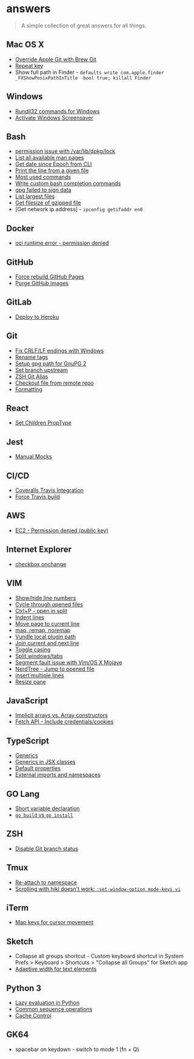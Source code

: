 # answers

> A simple collection of great answers for all things.

## Mac OS X

- [Override Apple Git with Brew Git](http://apple.stackexchange.com/a/93179)
- [Repeat key](http://www.idownloadblog.com/2015/01/14/how-to-enable-key-repeats-on-your-mac/)
- Show full path in Finder - `defaults write com.apple.finder _FXShowPosixPathInTitle -bool true; killall Finder`

## Windows

- [Rundll32 commands for Windows](http://www.thewindowsclub.com/rundll32-shortcut-commands-windows)
- [Activate Windows Screensaver](http://www.howtogeek.com/howto/windows-vista/create-icons-to-start-the-screensaver-on-windows-vista/)

## Bash

- [permission issue with /var/lib/dpkg/lock](http://askubuntu.com/a/102084)
- [List all available man pages](http://superuser.com/questions/207450/list-of-all-available-man-pages)
- [Get date since Epoch from CLI](http://stackoverflow.com/a/1092643)
- [Print the line from a given file](https://unix.stackexchange.com/questions/288521/with-the-linux-cat-command-how-do-i-show-only-certain-lines-by-number)
- [Most used commands](https://superuser.com/a/250230)
- [Write custom bash completion commands](http://fahdshariff.blogspot.com/2011/04/writing-your-own-bash-completion.html)
- [gpg failed to sign data](https://github.com/pstadler/keybase-gpg-github#optional-setting-up-tty)
- [List largest files](https://stackoverflow.com/a/21101734)
- [Get filesize of gzipped file](https://stackoverflow.com/a/9468588/2593947)
- [Get network ip address] - `ipconfig getifaddr en0`

## Docker

- [oci runtime error - permission denied](https://github.com/docker-library/elasticsearch/issues/73#issuecomment-162009840)

## GitHub

- [Force rebuild GitHub Pages](http://stackoverflow.com/a/24099328)
- [Purge GitHub images](https://help.github.com/articles/why-do-my-images-have-strange-urls/#removing-an-image-from-camos-cache)

## GitLab
- [Deploy to Heroku](https://docs.gitlab.com/ee/ci/examples/test-and-deploy-ruby-application-to-heroku.html#create-heroku-application)

## Git

- [Fix CRLF/LF endings with Windows](https://help.github.com/articles/dealing-with-line-endings/)
- [Rename tags](http://stackoverflow.com/questions/1028649/how-do-you-rename-a-git-tag)
- [Setup gpg path for GnuPG 2](http://stackoverflow.com/a/34767663)
- [Set branch upstream](http://stackoverflow.com/a/6089415/2593947)
- [ZSH Git Alias](https://github.com/robbyrussell/oh-my-zsh/wiki/Cheatsheet#git)
- [Checkout file from remote repo](http://stackoverflow.com/a/4427783)
- [Formatting](https://git-scm.com/docs/pretty-formats)

## React

- [Set Children PropType](https://github.com/yannickcr/eslint-plugin-react/issues/7#issuecomment-90294004)

## Jest

- [Manual Mocks](https://github.com/facebook/jest/blob/master/docs/ManualMocks.md)

## CI/CD

- [Coveralls Travis Integration](https://coveralls.zendesk.com/hc/en-us/articles/201347419-Coveralls-currently-supports)
- [Force Travis build](http://stackoverflow.com/a/18252580/2593947)

## AWS

- [EC2 - Permission denied (public key)](http://stackoverflow.com/a/18552866/2593947)

## Internet Explorer

- [checkbox onchange](http://stackoverflow.com/a/1594733/2593947)

## VIM

- [Show/hide line numbers](http://www.cyberciti.biz/faq/vi-show-line-numbers/)
- [Cycle through opened files](http://stackoverflow.com/a/19971092)
- [Ctrl+P - open in split](https://github.com/kien/ctrlp.vim/issues/124#issuecomment-3784965)
- [Indent lines](http://stackoverflow.com/questions/235839/indent-multiple-lines-quickly-in-vi)
- [Move page to current line](http://stackoverflow.com/a/3458821)
- [map, remap, noremap](http://stackoverflow.com/questions/3776117/what-is-the-difference-between-the-remap-noremap-nnoremap-and-vnoremap-mapping)
- [Vundle local plugin path](https://github.com/VundleVim/Vundle.vim/blob/v0.10.2/doc/vundle.txt#L226)
- [Join current and next line](https://stackoverflow.com/a/3983437/2593947)
- [Toggle casing](http://vim.wikia.com/wiki/Switching_case_of_characters)
- [Split windows/tabs](https://superuser.com/a/486535)
- [Segment fault issue with Vim/OS X Mojave](https://github.com/Valloric/YouCompleteMe/issues/3165)
- [NerdTree - Jump to opened file](https://stackoverflow.com/questions/7692233/nerdtree-reveal-file-in-tree)
- [insert multiple lines](https://stackoverflow.com/a/253391)
- [Resize pane](https://vim.fandom.com/wiki/Resize_splits_more_quickly)

## JavaScript

- [Implicit arrays vs. Array constructors](https://stackoverflow.com/a/1273936)
- [Fetch API - Include credentials/cookies](https://github.com/github/fetch#sending-cookies)

## TypeScript

- [Generics](https://www.typescriptlang.org/play/#src=%2F%2F%20generics%20in%20arrow%20functions%0D%0Aconst%20foo%20%3D%20%3CT%3E(arg%3A%20T)%3A%20T%20%3D%3E%20%7B%0D%0A%20%20%20%20return%20arg%3B%0D%0A%7D%3B%0D%0A%0D%0Afoo('hello%20world')%3B%0D%0A%0D%0A%2F%2F%20generics%20in%20class%20methods%0D%0Aclass%20Foo%20%7B%0D%0A%20%20%20%20echo%3CT%3E(arg%3A%20T)%3A%20T%20%7B%0D%0A%20%20%20%20%20%20%20%20return%20arg%3B%0D%0A%20%20%20%20%7D%0D%0A%7D%0D%0A%0D%0Aconst%20f%20%3D%20new%20Foo()%3B%0D%0Af.echo('hello%20world')%3B)
- [Generics in JSX classes](https://github.com/Microsoft/TypeScript/issues/3960#issuecomment-165330151)
- [Default properties](http://stackoverflow.com/questions/37282159/default-property-value-in-react-component-using-typescript)
- [External imports and namespaces](https://stackoverflow.com/a/32541154/2593947)

## GO Lang

- [Short variable declaration](https://golang.org/ref/spec#Short_variable_declarations)
- [`go build` vs `go install`](https://stackoverflow.com/a/30612612)

## ZSH

- [Disable Git branch status](https://stackoverflow.com/a/25864063)

## Tmux
- [Re-attach to namespace](https://github.com/ChrisJohnsen/tmux-MacOSX-pasteboard/)
- [Scrolling with hjkl doesn't work: `:set-window-option mode-keys vi`](https://superuser.com/a/209608)

## iTerm

- [Map keys for cursor movement](http://apple.stackexchange.com/a/204802)

## Sketch

- Collapse all groups shortcut - Custom keyboard shortcut in System Prefs > Keyboard > Shortcuts > "Collapse all Groups" for Sketch app
- [Adaptive width for text elements](https://medium.com/@yarontm/adaptive-text-elements-in-sketch-fe5d2a36c3d5)

## Python 3

- [Lazy evaluation in Python](https://stackoverflow.com/a/20535379)
- [Common sequence operations](https://docs.python.org/3/library/stdtypes.html?#common-sequence-operations)
- [Cache Control](https://stackoverflow.com/a/2068407/2593947)

## GK64

- spacebar on keydown - switch to mode 1 (fn + Q)
